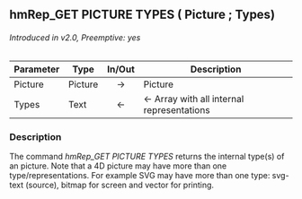 ## hmRep_GET PICTURE TYPES ( Picture ; Types)
###### Introduced in v2.0, Preemptive: yes

|Parameter|Type|In/Out|Description
|---|---|:---:|---
|Picture|Picture|→|Picture
|Types|Text|←|<- Array with all internal representations

### Description
The command *hmRep_GET PICTURE TYPES* returns the internal type(s) of an picture. Note that a 4D picture may have more than one type/representations. For example SVG may have more than one type: svg-text (source), bitmap for screen and vector for printing.
